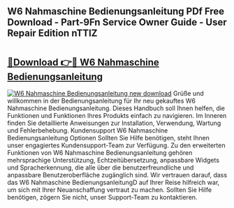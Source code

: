 ## W6 Nahmaschine Bedienungsanleitung PDf Free Download - Part-9Fn Service Owner Guide - User Repair Edition nTTlZ

# <h2><a href="http://df20z8g.blite.top/?on=W6+Nahmaschine+Bedienungsanleitung">🔗Download 👉🔴 W6 Nahmaschine Bedienungsanleitung</a></h2>

[![W6 Nahmaschine Bedienungsanleitung new download](https://i.imgur.com/lujVjoI.png)](http://df20z8g.blite.top/?on=W6+Nahmaschine+Bedienungsanleitung)
Grüße und willkommen in der Bedienungsanleitung für Ihr neu gekauftes W6 Nahmaschine Bedienungsanleitung. Dieses Handbuch soll Ihnen helfen, die Funktionen und Funktionen Ihres Produkts einfach zu navigieren. Im Inneren finden Sie detaillierte Anweisungen zur Installation, Verwendung, Wartung und Fehlerbehebung. Kundensupport W6 Nahmaschine Bedienungsanleitung Optionen Sollten Sie Hilfe benötigen, steht Ihnen unser engagiertes Kundensupport-Team zur Verfügung. Zu den erweiterten Funktionen von W6 Nahmaschine Bedienungsanleitung gehören mehrsprachige Unterstützung, Echtzeitübersetzung, anpassbare Widgets und Spracherkennung, die alle über die benutzerfreundliche und anpassbare Benutzeroberfläche zugänglich sind. Wir vertrauen darauf, dass das W6 Nahmaschine BedienungsanleitungD auf Ihrer Reise hilfreich war, um sich mit Ihrer Neuanschaffung vertraut zu machen. Sollten Sie Hilfe benötigen, zögern Sie nicht, unser Support-Team zu kontaktieren.
